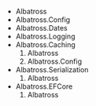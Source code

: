 * Albatross
* Albatross.Config
* Albatross.Dates
* Albatross.Logging
* Albatross.Caching
	1. Albatross
	1. Albatross.Config
* Albatross.Serialization
	1. Albatross
* Albatross.EFCore
	1. Albatross